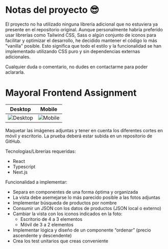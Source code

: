 # Notas del proyecto 😎

El proyecto no ha utilizado ninguna librería adicional que no estuviera ya presente en el repositorio original. Aunque personalmente habría preferido usar librerías como Tailwind CSS, Sass o algún conjunto de iconos para facilitar y optimizar el desarrollo, he decidido mantener el código lo más "vanilla" posible. Esto significa que todo el estilo y la funcionalidad se han implementado utilizando CSS puro y sin dependencias externas adicionales.

Cualquier duda o comentario, no dudes en contactarme para poder aclararla.

# Mayoral Frontend Assignment

|              Desktop              |             Mobile              |
| :-------------------------------: | :-----------------------------: |
| ![Desktop](./.github/desktop.png) | ![Mobile](./.github/mobile.png) |

Maquetar las imágenes adjuntas y tener en cuenta los diferentes cortes en móvil y escritorio. La prueba deberá estar subida en un repositorio de GitHub.

Tecnologías/Librerías requeridas:

- React
- Typescript
- Next.js

Funcionalidad a implementar:

- Separa en componentes de una forma óptima y organizada
- La vista debe asemejarse lo más parecido posible a las fotos adjuntas
- Implementar búsqueda de productos por nombre
- Consumir un JSON con los datos de productos (JSON local o externo)
- Cambiar la vista con los iconos indicados en la foto:
  - Escritorio de 4 a 3 elementos
  - Móvil de 3 a 2 elementos
- Implementar lógica y diseño de un componente “ordenar” (precio ascendente y descendente)
- Crea los test unitarios que creas conveniente
